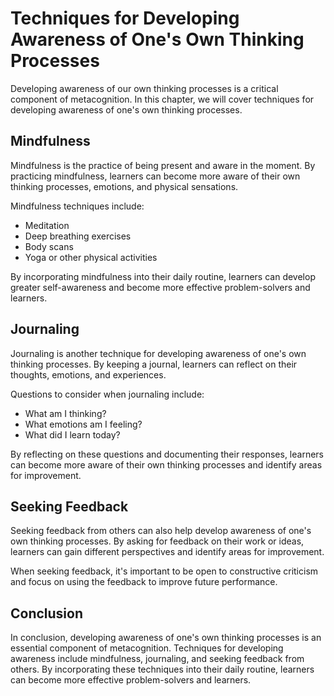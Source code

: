 Techniques for Developing Awareness of One's Own Thinking Processes
==========================================================================================================================

Developing awareness of our own thinking processes is a critical component of metacognition. In this chapter, we will cover techniques for developing awareness of one's own thinking processes.

Mindfulness
-----------

Mindfulness is the practice of being present and aware in the moment. By practicing mindfulness, learners can become more aware of their own thinking processes, emotions, and physical sensations.

Mindfulness techniques include:

* Meditation
* Deep breathing exercises
* Body scans
* Yoga or other physical activities

By incorporating mindfulness into their daily routine, learners can develop greater self-awareness and become more effective problem-solvers and learners.

Journaling
----------

Journaling is another technique for developing awareness of one's own thinking processes. By keeping a journal, learners can reflect on their thoughts, emotions, and experiences.

Questions to consider when journaling include:

* What am I thinking?
* What emotions am I feeling?
* What did I learn today?

By reflecting on these questions and documenting their responses, learners can become more aware of their own thinking processes and identify areas for improvement.

Seeking Feedback
----------------

Seeking feedback from others can also help develop awareness of one's own thinking processes. By asking for feedback on their work or ideas, learners can gain different perspectives and identify areas for improvement.

When seeking feedback, it's important to be open to constructive criticism and focus on using the feedback to improve future performance.

Conclusion
----------

In conclusion, developing awareness of one's own thinking processes is an essential component of metacognition. Techniques for developing awareness include mindfulness, journaling, and seeking feedback from others. By incorporating these techniques into their daily routine, learners can become more effective problem-solvers and learners.
